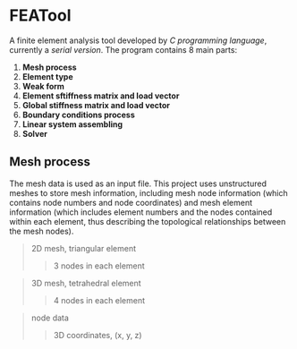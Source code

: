 # FEATool

A finite element analysis tool developed by *C programming language*, currently a *serial version*. The program contains 8 main parts:<br>
1. **Mesh process**
2. **Element type**
3. **Weak form**
4. **Element sftiffness matrix and load vector**
5. **Global stiffness matrix and load vector**
6. **Boundary conditions process**
7. **Linear system assembling**
8. **Solver**

## Mesh process
The mesh data is used as an input file. This project uses unstructured meshes to store mesh information, including mesh node information (which contains node numbers and node coordinates) and mesh element information (which includes element numbers and the nodes contained within each element, thus describing the topological relationships between the mesh nodes).

>2D mesh, triangular element
>> 3 nodes in each element

>3D mesh, tetrahedral element
>> 4 nodes in each element

>node data
>> 3D coordinates, (x, y, z)